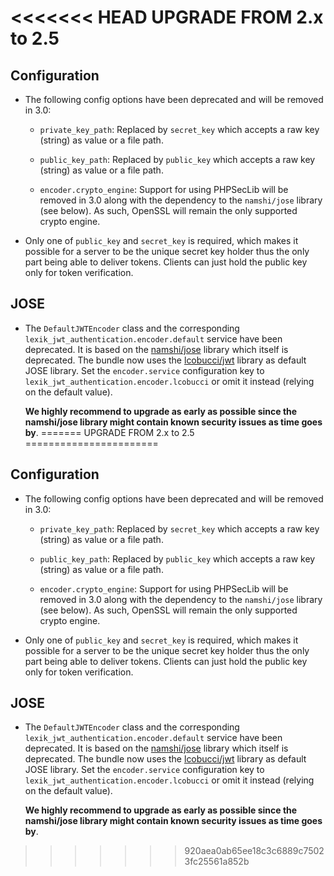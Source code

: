 <<<<<<< HEAD
UPGRADE FROM 2.x to 2.5
=======================

Configuration
-------------

* The following config options have been deprecated and will be removed in 3.0:

  - `private_key_path`: Replaced by `secret_key` which accepts a raw key (string) as value or a file path.

  - `public_key_path`: Replaced by `public_key` which accepts a raw key (string) as value or a file path.

  - `encoder.crypto_engine`: Support for using PHPSecLib will be removed in 3.0 along with the dependency to
    the `namshi/jose` library (see below). As such, OpenSSL will remain the only supported crypto engine.

* Only one of `public_key` and `secret_key` is required, which makes it possible for a server to be the
  unique secret key holder thus the only part being able to deliver tokens.
  Clients can just hold the public key only for token verification.
  
JOSE
----

* The `DefaultJWTEncoder` class and the corresponding `lexik_jwt_authentication.encoder.default` service
  have been deprecated. It is based on the [namshi/jose](https://github.com/namshi/jose) library which itself
  is deprecated. The bundle now uses the [lcobucci/jwt](https://github.com/lcobucci/jwt) library as default JOSE library.
  Set the `encoder.service` configuration key to `lexik_jwt_authentication.encoder.lcobucci` or omit it instead 
  (relying on the default value).
  
  **We highly recommend to upgrade as early as possible since the namshi/jose library might contain known security issues as time goes by**.
=======
UPGRADE FROM 2.x to 2.5
=======================

Configuration
-------------

* The following config options have been deprecated and will be removed in 3.0:

  - `private_key_path`: Replaced by `secret_key` which accepts a raw key (string) as value or a file path.

  - `public_key_path`: Replaced by `public_key` which accepts a raw key (string) as value or a file path.

  - `encoder.crypto_engine`: Support for using PHPSecLib will be removed in 3.0 along with the dependency to
    the `namshi/jose` library (see below). As such, OpenSSL will remain the only supported crypto engine.

* Only one of `public_key` and `secret_key` is required, which makes it possible for a server to be the
  unique secret key holder thus the only part being able to deliver tokens.
  Clients can just hold the public key only for token verification.
  
JOSE
----

* The `DefaultJWTEncoder` class and the corresponding `lexik_jwt_authentication.encoder.default` service
  have been deprecated. It is based on the [namshi/jose](https://github.com/namshi/jose) library which itself
  is deprecated. The bundle now uses the [lcobucci/jwt](https://github.com/lcobucci/jwt) library as default JOSE library.
  Set the `encoder.service` configuration key to `lexik_jwt_authentication.encoder.lcobucci` or omit it instead 
  (relying on the default value).
  
  **We highly recommend to upgrade as early as possible since the namshi/jose library might contain known security issues as time goes by**.
>>>>>>> 920aea0ab65ee18c3c6889c75023fc25561a852b
